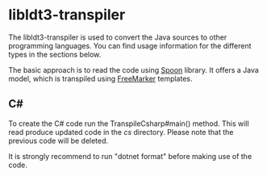 libldt3-transpiler
==================

The libldt3-transpiler is used to convert the Java sources to other programming
languages. You can find usage information for the different types in the
sections below.

The basic approach is to read the code using [Spoon](https://spoon.gforge.inria.fr/)
library. It offers a Java model, which is transpiled using
[FreeMarker](https://freemarker.apache.org/) templates.

C#
--

To create the C# code run the TranspileCsharp#main() method. This will read
produce updated code in the *cs* directory. Please note that the previous code
will be deleted.

It is strongly recommend to run "dotnet format" before making use of the code.